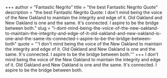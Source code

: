 +++
author = "Fantastic Negrito"
title = "the best Fantastic Negrito Quote"
description = "the best Fantastic Negrito Quote: I don't mind being the voice of the New Oakland to maintain the integrity and edge of it. Old Oakland and New Oakland is one and the same. It's connected. I aspire to be the bridge between both."
slug = "i-dont-mind-being-the-voice-of-the-new-oakland-to-maintain-the-integrity-and-edge-of-it-old-oakland-and-new-oakland-is-one-and-the-same-its-connected-i-aspire-to-be-the-bridge-between-both"
quote = '''I don't mind being the voice of the New Oakland to maintain the integrity and edge of it. Old Oakland and New Oakland is one and the same. It's connected. I aspire to be the bridge between both.'''
+++
I don't mind being the voice of the New Oakland to maintain the integrity and edge of it. Old Oakland and New Oakland is one and the same. It's connected. I aspire to be the bridge between both.
